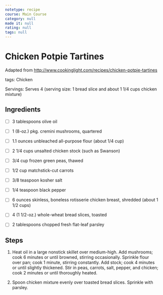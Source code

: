 ```yaml
---
notetype: recipe
course: Main Course
category: null
made it: null
rating: null
tags: null
---
```

# Chicken Potpie Tartines

Adapted from http://www.cookinglight.com/recipes/chicken-potpie-tartines

tags: Chicken

Servings: Serves 4 (serving size: 1 bread slice and about 1 1/4 cups chicken mixture)

## Ingredients
- [ ] 3 tablespoons olive oil- [ ] 1 (8-oz.) pkg. cremini mushrooms, quartered- [ ] 1.1 ounces unbleached all-purpose flour (about 1/4 cup)- [ ] 2 1/4 cups unsalted chicken stock (such as Swanson)- [ ] 3/4 cup frozen green peas, thawed- [ ] 1/2 cup matchstick-cut carrots- [ ] 3/8 teaspoon kosher salt- [ ] 1/4 teaspoon black pepper- [ ] 6 ounces skinless, boneless rotisserie chicken breast, shredded (about 1 1/2 cups)- [ ] 4 (1 1/2-oz.) whole-wheat bread slices, toasted- [ ] 2 tablespoons chopped fresh flat-leaf parsley

## Steps
1) Heat oil in a large nonstick skillet over medium-high. Add mushrooms; cook 6 minutes or until browned, stirring occasionally. Sprinkle flour over pan; cook 1 minute, stirring constantly. Add stock; cook 4 minutes or until slightly thickened. Stir in peas, carrots, salt, pepper, and chicken; cook 2 minutes or until thoroughly heated.

2) Spoon chicken mixture evenly over toasted bread slices. Sprinkle with parsley.

